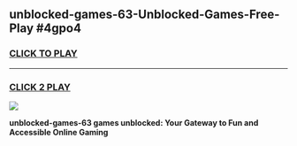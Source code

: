 
## unblocked-games-63-Unblocked-Games-Free-Play #4gpo4
<h3>
<a href="https://us.freeplayer.one?title=unblocked-games-63&ref=9M">CLICK TO PLAY</a></h3>
<hr>

<h3>
<a href="https://us.freeplayer.one?title=unblocked-games-63&ref=9M">CLICK 2 PLAY</a>
  
</h3>

<a href="https://us.freeplayer.one?title=unblocked-games-63&ref=9M"><img src="https://clearcache.store/games.png"></a>


**unblocked-games-63 games unblocked: Your Gateway to Fun and Accessible Online Gaming**
